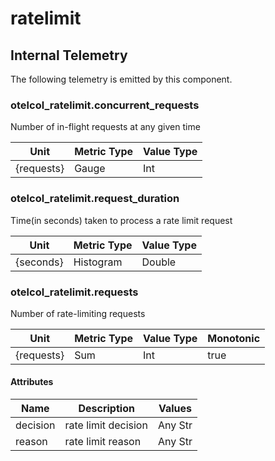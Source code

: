 [comment]: <> (Code generated by mdatagen. DO NOT EDIT.)

# ratelimit

## Internal Telemetry

The following telemetry is emitted by this component.

### otelcol_ratelimit.concurrent_requests

Number of in-flight requests at any given time

| Unit | Metric Type | Value Type |
| ---- | ----------- | ---------- |
| {requests} | Gauge | Int |

### otelcol_ratelimit.request_duration

Time(in seconds) taken to process a rate limit request

| Unit | Metric Type | Value Type |
| ---- | ----------- | ---------- |
| {seconds} | Histogram | Double |

### otelcol_ratelimit.requests

Number of rate-limiting requests

| Unit | Metric Type | Value Type | Monotonic |
| ---- | ----------- | ---------- | --------- |
| {requests} | Sum | Int | true |

#### Attributes

| Name | Description | Values |
| ---- | ----------- | ------ |
| decision | rate limit decision | Any Str |
| reason | rate limit reason | Any Str |
